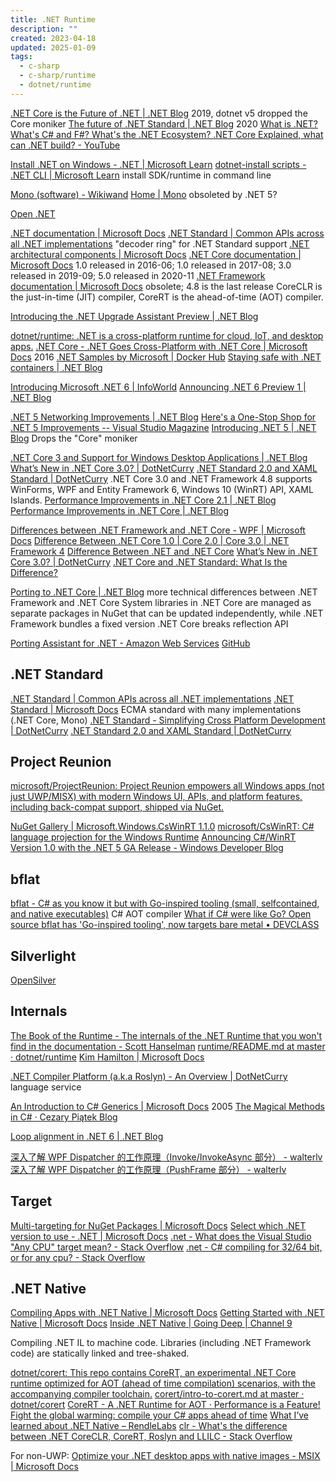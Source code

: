 ```yaml
---
title: .NET Runtime
description: ""
created: 2023-04-18
updated: 2025-01-09
tags:
  - c-sharp
  - c-sharp/runtime
  - dotnet/runtime
---
```


[.NET Core is the Future of .NET | .NET Blog](https://devblogs.microsoft.com/dotnet/net-core-is-the-future-of-net/) 2019, dotnet v5 dropped the Core moniker
[The future of .NET Standard | .NET Blog](https://devblogs.microsoft.com/dotnet/the-future-of-net-standard/) 2020
[What is .NET? What's C# and F#? What's the .NET Ecosystem? .NET Core Explained, what can .NET build? - YouTube](https://www.youtube.com/watch?v=bEfBfBQq7EE)

[Install .NET on Windows - .NET | Microsoft Learn](https://learn.microsoft.com/en-us/dotnet/core/install/windows?tabs=net70)
[dotnet-install scripts - .NET CLI | Microsoft Learn](https://learn.microsoft.com/en-us/dotnet/core/tools/dotnet-install-script) install SDK/runtime in command line

[Mono (software) - Wikiwand](<https://www.wikiwand.com/en/Mono_(software)>)
[Home | Mono](https://www.mono-project.com/) obsoleted by .NET 5?

[Open .NET](https://github.com/open-dotnet)

[.NET documentation | Microsoft Docs](https://docs.microsoft.com/en-us/dotnet/standard/)
[.NET Standard | Common APIs across all .NET implementations](https://dotnet.microsoft.com/platform/dotnet-standard#versions) "decoder ring" for .NET Standard support
[.NET architectural components | Microsoft Docs](https://docs.microsoft.com/en-us/dotnet/standard/components)
[.NET Core documentation | Microsoft Docs](https://docs.microsoft.com/en-us/dotnet/core/) 1.0 released in 2016-06; 1.0 released in 2017-08; 3.0 released in 2019-09; 5.0 released in 2020-11
[.NET Framework documentation | Microsoft Docs](https://docs.microsoft.com/en-us/dotnet/framework/) obsolete; 4.8 is the last release
CoreCLR is the just-in-time (JIT) compiler, CoreRT is the ahead-of-time (AOT) compiler.

[Introducing the .NET Upgrade Assistant Preview | .NET Blog](https://devblogs.microsoft.com/dotnet/introducing-the-net-upgrade-assistant-preview/)

[dotnet/runtime: .NET is a cross-platform runtime for cloud, IoT, and desktop apps.](https://github.com/dotnet/runtime)
[.NET Core - .NET Goes Cross-Platform with .NET Core | Microsoft Docs](https://docs.microsoft.com/en-us/archive/msdn-magazine/2016/april/net-core-net-goes-cross-platform-with-net-core) 2016
[.NET Samples by Microsoft | Docker Hub](https://hub.docker.com/_/microsoft-dotnet-samples)
[Staying safe with .NET containers | .NET Blog](https://devblogs.microsoft.com/dotnet/staying-safe-with-dotnet-containers/)

[Introducing Microsoft .NET 6 | InfoWorld](https://www.infoworld.com/article/3608951/introducing-microsoft-net-6.html)
[Announcing .NET 6 Preview 1 | .NET Blog](https://devblogs.microsoft.com/dotnet/announcing-net-6-preview-1/)

[.NET 5 Networking Improvements | .NET Blog](https://devblogs.microsoft.com/dotnet/net-5-new-networking-improvements/)
[Here's a One-Stop Shop for .NET 5 Improvements -- Visual Studio Magazine](https://visualstudiomagazine.com/articles/2021/01/15/net-5-improvements.aspx?m=1)
[Introducing .NET 5 | .NET Blog](https://devblogs.microsoft.com/dotnet/introducing-net-5/) Drops the "Core" moniker

[.NET Core 3 and Support for Windows Desktop Applications | .NET Blog](https://devblogs.microsoft.com/dotnet/net-core-3-and-support-for-windows-desktop-applications/)
[What’s New in .NET Core 3.0? | DotNetCurry](https://www.dotnetcurry.com/dotnetcore/1513/whats-new-features-dotnetcore-3)
[.NET Standard 2.0 and XAML Standard | DotNetCurry](https://www.dotnetcurry.com/dotnet/1377/dotnet-standard-2-xaml-standard)
.NET Core 3.0 and .NET Framework 4.8 supports WinForms, WPF and Entity Framework 6, Windows 10 (WinRT) API, XAML Islands.
[Performance Improvements in .NET Core 2.1 | .NET Blog](https://devblogs.microsoft.com/dotnet/performance-improvements-in-net-core-2-1/)
[Performance Improvements in .NET Core | .NET Blog](https://devblogs.microsoft.com/dotnet/performance-improvements-in-net-core/)

[Differences between .NET Framework and .NET Core - WPF | Microsoft Docs](https://docs.microsoft.com/en-us/dotnet/desktop-wpf/migration/differences-from-net-framework)
[Difference Between .NET Core 1.0 | Core 2.0 | Core 3.0 | .NET Framework 4](https://www.amarinfotech.com/difference-between-net-core-2-0-vs-net-framework.html)
[Difference Between .NET and .NET Core](https://www.c-sharpcorner.com/article/difference-between-net-framework-and-net-core/)
[What’s New in .NET Core 3.0? | DotNetCurry](https://www.dotnetcurry.com/dotnetcore/1513/whats-new-features-dotnetcore-3)
[.NET Core and .NET Standard: What Is the Difference?](https://www.infoq.com/news/2017/10/dotnet-core-standard-difference/?itm_source=infoq&itm_medium=popular_content_link&itm_campaign=popularContent_news_clk)

[Porting to .NET Core | .NET Blog](https://devblogs.microsoft.com/dotnet/porting-to-net-core/) more technical differences between .NET Framework and .NET Core
System libraries in .NET Core are managed as separate packages in NuGet that can be updated independently, while .NET Framework bundles a fixed version
.NET Core breaks reflection API

[Porting Assistant for .NET - Amazon Web Services](https://aws.amazon.com/porting-assistant-dotnet/) [GitHub](https://github.com/aws/porting-assistant-dotnet-ui)

## .NET Standard

[.NET Standard | Common APIs across all .NET implementations](https://dotnet.microsoft.com/platform/dotnet-standard)
[.NET Standard | Microsoft Docs](https://docs.microsoft.com/en-us/dotnet/standard/net-standard) ECMA standard with many implementations (.NET Core, Mono)
[.NET Standard - Simplifying Cross Platform Development | DotNetCurry](https://www.dotnetcurry.com/dotnet/1317/dotnet-standard-cross-platform-development)
[.NET Standard 2.0 and XAML Standard | DotNetCurry](https://www.dotnetcurry.com/dotnet/1377/dotnet-standard-2-xaml-standard)

## Project Reunion

[microsoft/ProjectReunion: Project Reunion empowers all Windows apps (not just UWP/MISX) with modern Windows UI, APIs, and platform features, including back-compat support, shipped via NuGet.](https://github.com/microsoft/ProjectReunion)

[NuGet Gallery | Microsoft.Windows.CsWinRT 1.1.0](https://www.nuget.org/packages/Microsoft.Windows.CsWinRT/)
[microsoft/CsWinRT: C# language projection for the Windows Runtime](https://github.com/microsoft/CsWinRT/)
[Announcing C#/WinRT Version 1.0 with the .NET 5 GA Release - Windows Developer Blog](https://blogs.windows.com/windowsdeveloper/2020/11/10/announcing-c-winrt-version-1-0-with-the-net-5-ga-release/)

## bflat

[bflat - C# as you know it but with Go-inspired tooling (small, selfcontained, and native executables)](https://flattened.net/) C# AOT compiler
[What if C# were like Go? Open source bflat has 'Go-inspired tooling', now targets bare metal • DEVCLASS](https://devclass.com/2023/01/03/what-if-c-were-like-go-open-source-bflat-has-go-inspired-tooling-now-targets-bare-metal/)

## Silverlight

[OpenSilver](https://www.opensilver.net/)

## Internals

[The Book of the Runtime - The internals of the .NET Runtime that you won't find in the documentation - Scott Hanselman](https://www.hanselman.com/blog/TheBookOfTheRuntimeTheInternalsOfTheNETRuntimeThatYouWontFindInTheDocumentation.aspx)
[runtime/README.md at master · dotnet/runtime](https://github.com/dotnet/runtime/blob/master/docs/design/coreclr/botr/README.md)
[Kim Hamilton | Microsoft Docs](https://docs.microsoft.com/en-us/archive/blogs/kimhamil/)

[.NET Compiler Platform (a.k.a Roslyn) - An Overview | DotNetCurry](https://www.dotnetcurry.com/csharp/1258/dotnet-platform-compiler-roslyn-overview) language service

[An Introduction to C# Generics | Microsoft Docs](<https://docs.microsoft.com/en-us/previous-versions/ms379564(v=vs.80)>) 2005
[The Magical Methods in C# · Cezary Piątek Blog](https://cezarypiatek.github.io/post/methods-with-special-signature/)

[Loop alignment in .NET 6 | .NET Blog](https://devblogs.microsoft.com/dotnet/loop-alignment-in-net-6/)

[深入了解 WPF Dispatcher 的工作原理（Invoke/InvokeAsync 部分） - walterlv](https://blog.walterlv.com/post/dotnet/2017/09/26/dispatcher-invoke-async.html)
[深入了解 WPF Dispatcher 的工作原理（PushFrame 部分） - walterlv](https://blog.walterlv.com/post/dotnet/2017/09/26/dispatcher-push-frame.html)

## Target

[Multi-targeting for NuGet Packages | Microsoft Docs](https://docs.microsoft.com/en-us/nuget/create-packages/supporting-multiple-target-frameworks)
[Select which .NET version to use - .NET | Microsoft Docs](https://docs.microsoft.com/en-us/dotnet/core/versions/selection)
[.net - What does the Visual Studio "Any CPU" target mean? - Stack Overflow](https://stackoverflow.com/questions/516730/what-does-the-visual-studio-any-cpu-target-mean)
[.net - C# compiling for 32/64 bit, or for any cpu? - Stack Overflow](https://stackoverflow.com/questions/5229768/c-sharp-compiling-for-32-64-bit-or-for-any-cpu)

## .NET Native

[Compiling Apps with .NET Native | Microsoft Docs](https://docs.microsoft.com/en-us/dotnet/framework/net-native/)
[Getting Started with .NET Native | Microsoft Docs](https://docs.microsoft.com/en-us/dotnet/framework/net-native/getting-started-with-net-native)
[Inside .NET Native | Going Deep | Channel 9](https://channel9.msdn.com/Shows/Going+Deep/Inside-NET-Native)

Compiling .NET IL to machine code.
Libraries (including .NET Framework code) are statically linked and tree-shaked.

[dotnet/corert: This repo contains CoreRT, an experimental .NET Core runtime optimized for AOT (ahead of time compilation) scenarios, with the accompanying compiler toolchain.](https://github.com/dotnet/corert)
[corert/intro-to-corert.md at master · dotnet/corert](https://github.com/dotnet/corert/blob/master/Documentation/intro-to-corert.md)
[CoreRT - A .NET Runtime for AOT · Performance is a Feature!](https://mattwarren.org/2018/06/07/CoreRT-.NET-Runtime-for-AOT/)
[Fight the global warming: compile your C# apps ahead of time](https://medium.com/@MStrehovsky/fight-the-global-warming-compile-your-c-apps-ahead-of-time-9997e953645b)
[What I’ve learned about .NET Native – RendleLabs](https://www.rendlelabs.com/blog/what-ive-learned-about-dotnet-native/)
[clr - What's the difference between .NET CoreCLR, CoreRT, Roslyn and LLILC - Stack Overflow](https://stackoverflow.com/questions/34665026/whats-the-difference-between-net-coreclr-corert-roslyn-and-llilc)

For non-UWP:
[Optimize your .NET desktop apps with native images - MSIX | Microsoft Docs](https://docs.microsoft.com/en-us/windows/msix/desktop/desktop-to-uwp-r2r)
